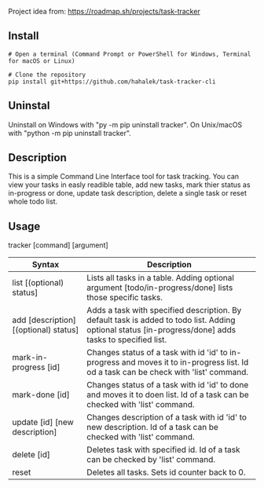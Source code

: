Project idea from: https://roadmap.sh/projects/task-tracker  
  
## Install  

```shell
# Open a terminal (Command Prompt or PowerShell for Windows, Terminal for macOS or Linux)

# Clone the repository
pip install git+https://github.com/hahalek/task-tracker-cli

```
  
## Uninstal  
Uninstall on Windows with "py -m pip uninstall tracker". On Unix/macOS with "python -m pip uninstall tracker".  
  
## Description  
This is a simple Command Line Interface tool for task tracking. You can view your tasks in easly readible table, add new tasks, mark thier status as in-progress or done, update task description, delete a single task or reset whole todo list.  
  
## Usage  
tracker [command] [argument]  

| Syntax      | Description |
| ----------- | ----------- |
| list [(optional) status]      | Lists all tasks in a table. Adding optional argument [todo/in-progress/done] lists those specific tasks. |
| add [description] [(optional) status]      | Adds a task with specified description. By default task is added to todo list. Adding optional status [in-progress/done] adds tasks to specified list. |
| mark-in-progress [id]      | Changes status of a task with id 'id' to in-progress and moves it to in-progress list. Id od a task can be check with 'list' command. |
| mark-done [id]      | Changes status of a task with id 'id' to done and moves it to doen list. Id of a task can be checked with 'list' command. |
| update [id] [new description]      | Changes description of a task with id 'id' to new description. Id of a task can be checked with 'list' command. |
| delete [id]      | Deletes task with specified id. Id of a task can be checked by 'list' command. |
| reset      | Deletes all tasks. Sets id counter back to 0. |
